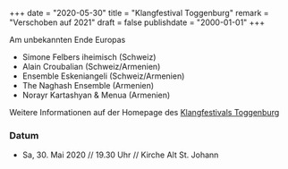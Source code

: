 ﻿+++
date = "2020-05-30"
title = "Klangfestival Toggenburg"
remark = "Verschoben auf 2021"
draft = false
publishdate = "2000-01-01"
+++

Am unbekannten Ende Europas


* Simone Felbers iheimisch (Schweiz)
* Alain Croubalian (Schweiz/Armenien)
* Ensemble Eskeniangeli (Schweiz/Armenien)
* The Naghash Ensemble (Armenien)
* Norayr Kartashyan & Menua (Armenien)

Weitere Informationen auf der Homepage des [Klangfestivals Toggenburg](https://klangwelt.swiss/de/klangfestival.html)

### Datum

* Sa, 30. Mai 2020 // 19.30 Uhr // Kirche Alt St. Johann